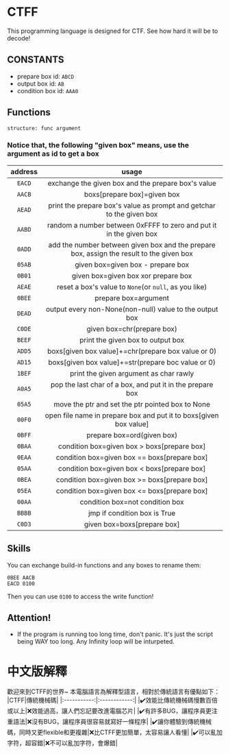 # CTFF
This programming language is designed for CTF.
See how hard it will be to decode!

## CONSTANTS
- prepare box id: `ABCD`
- output box id: `AB`
- condition box id: `AAA0`

## Functions
`structure: func argument`
### Notice that, the following "given box" means, use the argument as id to get a box
|  address   |    usage     |
|:-----------:|:------------:|
|`EACD`|exchange the given box and the prepare box's value|
|`AACB`|boxs[prepare box]=given box|
|`AEAD`|print the prepare box's value as prompt and getchar to the given box|
|`AABD`|random a number between 0xFFFF to zero and put it in the given box|
|`0ADD`|add the number between given box and the prepare box, assign the result to the given box|
|`05AB`|given box=given box - prepare box|
|`0B01`|given box=given box xor prepare box|
|`AEAE`|reset a box's value to `None`(or `null`, as you like)|
|`0BEE`|prepare box=argument|
|`DEAD`|output every non-None(non-null) value to the output box|
|`C0DE`|given box=chr(prepare box)|
|`BEEF`|print the given box to output box|
|`ADD5`|boxs[given box value]+=chr(prepare box value or 0)|
|`AD15`|boxs[given box value]+=str(prepare boc value or 0)|
|`1BEF`|print the given argument as char rawly|
|`A0A5`|pop the last char of a box, and put it in the prepare box|
|`05A5`|move the ptr and set the ptr pointed box to None|
|`00F0`|open file name in prepare box and put it to boxs[given box value]|
|`0BFF`|prepare box=ord(given box)|
|`0BAA`|condition box=given box > boxs[prepare box]|
|`0EAA`|condition box=given box == boxs[prepare box]|
|`05AA`|condition box=given box < boxs[prepare box]|
|`0BEA`|condition box=given box >= boxs[prepare box]|
|`05EA`|condition box=given box <= boxs[prepare box]|
|`00AA`|condition box=not condition box|
|`BBBB`|jmp if condition box is True|
|`C0D3`|given box=boxs[prepare box]|

## Skills
You can exchange build-in functions and any boxes to rename them:
```ctff
0BEE AACB
EACD 0100
```
Then you can use `0100` to access the write function!

## Attention!
- If the program is running too long time, don't panic. It's just the script being WAY too long. Any Infinity loop will be inturpeted.

# 中文版解釋

歡迎來到CTFF的世界~
本電腦語言為解釋型語言，相對於傳統語言有優點如下：
|CTFF|傳統機械碼|
|:-----------:|:------------:|
|✔️效能比傳統機械碼慢數百倍或以上|❌效能過高，讓人們忘記要改進電腦芯片|
|✔️有許多BUG，讓程序員更注重語法|❌沒有BUG，讓程序員很容易就寫好一條程序|
|✔️讓你體驗到傳統機械碼，同時又更flexible和更複雜|❌比CTFF更加簡單，太容易讓人看懂|
|✔️可以亂加字符，超容錯|❌不可以亂加字符，會爆錯|